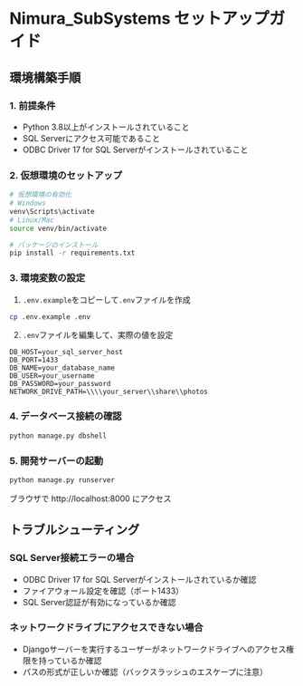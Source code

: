 # Nimura_SubSystems セットアップガイド

## 環境構築手順

### 1. 前提条件
- Python 3.8以上がインストールされていること
- SQL Serverにアクセス可能であること
- ODBC Driver 17 for SQL Serverがインストールされていること

### 2. 仮想環境のセットアップ
```bash
# 仮想環境の有効化
# Windows
venv\Scripts\activate
# Linux/Mac
source venv/bin/activate

# パッケージのインストール
pip install -r requirements.txt
```

### 3. 環境変数の設定
1. `.env.example`をコピーして`.env`ファイルを作成
```bash
cp .env.example .env
```

2. `.env`ファイルを編集して、実際の値を設定
```
DB_HOST=your_sql_server_host
DB_PORT=1433
DB_NAME=your_database_name
DB_USER=your_username
DB_PASSWORD=your_password
NETWORK_DRIVE_PATH=\\\\your_server\\share\\photos
```

### 4. データベース接続の確認
```bash
python manage.py dbshell
```

### 5. 開発サーバーの起動
```bash
python manage.py runserver
```

ブラウザで http://localhost:8000 にアクセス

## トラブルシューティング

### SQL Server接続エラーの場合
- ODBC Driver 17 for SQL Serverがインストールされているか確認
- ファイアウォール設定を確認（ポート1433）
- SQL Server認証が有効になっているか確認

### ネットワークドライブにアクセスできない場合
- Djangoサーバーを実行するユーザーがネットワークドライブへのアクセス権限を持っているか確認
- パスの形式が正しいか確認（バックスラッシュのエスケープに注意）